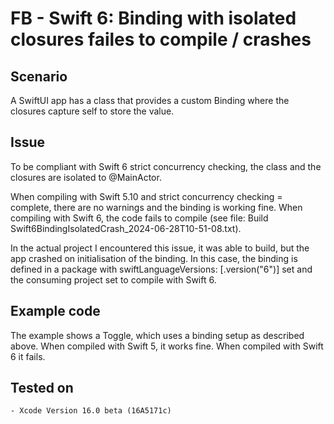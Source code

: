#  FB - Swift 6: Binding with isolated closures failes to compile / crashes


## Scenario

A SwiftUI app has a class that provides a custom Binding where the closures capture self to store the value.


## Issue

To be compliant with Swift 6 strict concurrency checking, the class and the closures are isolated to @MainActor.

When compiling with Swift 5.10 and strict concurrency checking = complete, there are no warnings and the binding is working fine.
When compiling with Swift 6, the code fails to compile (see file: Build Swift6BindingIsolatedCrash_2024-06-28T10-51-08.txt).

In the actual project I encountered this issue, it was able to build, but the app crashed on initialisation of the binding. In this case, the binding is defined in a package with swiftLanguageVersions: [.version("6")] set and the consuming project set to compile with Swift 6.

	
## Example code

The example shows a Toggle, which uses a binding setup as described above. When compiled with Swift 5, it works fine. When compiled with Swift 6 it fails.


## Tested on

	- Xcode Version 16.0 beta (16A5171c)

